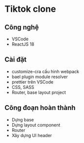 # Tiktok clone

## Công nghệ

-   VSCode
-   ReactJS 18

## Cài đặt

-   customize-cra cấu hình webpack
-   bael plugin module resolver
-   prettier trên VSCode
-   CSS, SASS
-   Router, base layout project

## Công đoạn hoàn thành

-   Dựng base
-   Dựng layout component
-   Router
-   Xây dựng UI header
